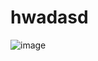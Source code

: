 # hwadasd
![image](https://github.com/user-attachments/assets/fcd688e9-0457-4480-aa44-fe479c18549d)

